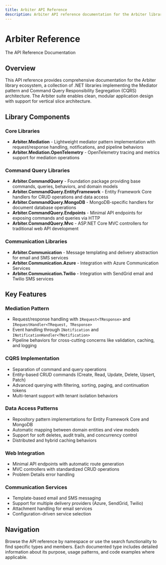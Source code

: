 ```yaml
---
title: Arbiter API Reference
description: Arbiter API reference documentation for the Arbiter library ecosystem, including Mediator pattern implementation, CQRS architecture, and communication services for .NET applications.
---
```


# Arbiter Reference

The API Reference Documentation

## Overview

This API reference provides comprehensive documentation for the Arbiter library ecosystem, a collection of .NET libraries implementing the Mediator pattern and Command Query Responsibility Segregation (CQRS) architecture. The Arbiter suite enables clean, modular application design with support for vertical slice architecture.

## Library Components

### Core Libraries

- **Arbiter.Mediation** - Lightweight mediator pattern implementation with request/response handling, notifications, and pipeline behaviors
- **Arbiter.Mediation.OpenTelemetry** - OpenTelemetry tracing and metrics support for mediation operations

### Command Query Libraries

- **Arbiter.CommandQuery** - Foundation package providing base commands, queries, behaviors, and domain models
- **Arbiter.CommandQuery.EntityFramework** - Entity Framework Core handlers for CRUD operations and data access
- **Arbiter.CommandQuery.MongoDB** - MongoDB-specific handlers for document database operations
- **Arbiter.CommandQuery.Endpoints** - Minimal API endpoints for exposing commands and queries via HTTP
- **Arbiter.CommandQuery.Mvc** - ASP.NET Core MVC controllers for traditional web API development

### Communication Libraries

- **Arbiter.Communication** - Message templating and delivery abstraction for email and SMS services
- **Arbiter.Communication.Azure** - Integration with Azure Communication Services
- **Arbiter.Communication.Twilio** - Integration with SendGrid email and Twilio SMS services

## Key Features

### Mediation Pattern

- Request/response handling with `IRequest<TResponse>` and `IRequestHandler<TRequest, TResponse>`
- Event handling through `INotification` and `INotificationHandler<TNotification>`
- Pipeline behaviors for cross-cutting concerns like validation, caching, and logging

### CQRS Implementation

- Separation of command and query operations
- Entity-based CRUD commands (Create, Read, Update, Delete, Upsert, Patch)
- Advanced querying with filtering, sorting, paging, and continuation tokens
- Multi-tenant support with tenant isolation behaviors

### Data Access Patterns

- Repository pattern implementations for Entity Framework Core and MongoDB
- Automatic mapping between domain entities and view models
- Support for soft deletes, audit trails, and concurrency control
- Distributed and hybrid caching behaviors

### Web Integration

- Minimal API endpoints with automatic route generation
- MVC controllers with standardized CRUD operations
- Problem Details error handling

### Communication Services

- Template-based email and SMS messaging
- Support for multiple delivery providers (Azure, SendGrid, Twilio)
- Attachment handling for email services
- Configuration-driven service selection

## Navigation

Browse the API reference by namespace or use the search functionality to find specific types and members. Each documented type includes detailed information about its purpose, usage patterns, and code examples where applicable.
